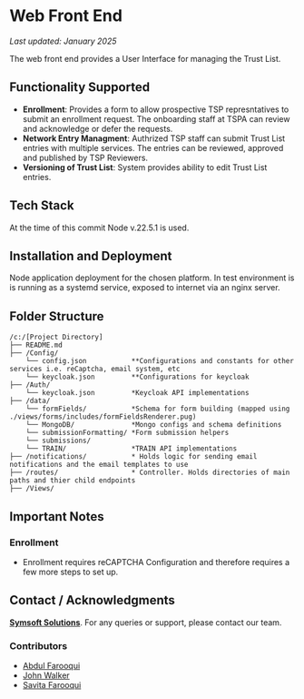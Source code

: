 # Web Front End
_Last updated: January 2025_

The web front end provides a User Interface for managing the Trust List.

## Functionality Supported
- **Enrollment**: Provides a form to allow prospective TSP represntatives to submit an enrollment request.  The onboarding staff at TSPA can review and acknowledge or defer the requests.
- **Network Entry Managment**: Authrized TSP staff can submit Trust List entries with multiple services.  The entries can be reviewed, approved and published by TSP Reviewers.
- **Versioning of Trust List**: System provides ability to edit Trust List entries.

## Tech Stack
At the time of this commit Node v.22.5.1 is used.

## Installation and Deployment
Node application deployment for the chosen platform.
In test environment is is running as a systemd service, exposed to internet via an nginx server.

## Folder Structure
```
/c:/[Project Directory]
├── README.md
├── /Config/
    └── config.json           **Configurations and constants for other services i.e. reCaptcha, email system, etc
    └── keycloak.json         **Configurations for keycloak
├── /Auth/
    └── keycloak.json         *Keycloak API implementations
├── /data/
    └── formFields/           *Schema for form building (mapped using ./views/forms/includes/formFieldsRenderer.pug)
    └── MongoDB/              *Mongo configs and schema definitions
    └── submissionFormatting/ *Form submission helpers
    └── submissions/          
    └── TRAIN/                *TRAIN API implementations
├── /notifications/           * Holds logic for sending email notifications and the email templates to use
├── /routes/                  * Controller. Holds directories of main paths and thier child endpoints
├── /Views/                   
```

## Important Notes

### Enrollment
- Enrollment requires reCAPTCHA Configuration and therefore requires a few more steps to set up.

## Contact / Acknowledgments
 [**Symsoft Solutions**](https://symsoftsolutions.com). For any queries or support, please contact our team.

### Contributors

- [Abdul Farooqui](https://github.com/abdulFarooqui)
- [John Walker](https://github.com/jtwalker2000)
- [Savita Farooqui](https://github.com/SavitaFarooqui)